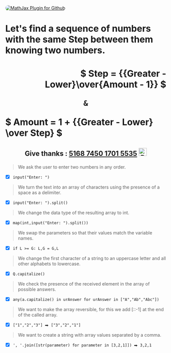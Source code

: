 <a href="https://chrome.google.com/webstore/detail/mathjax-plugin-for-github/ioemnmodlmafdkllaclgeombjnmnbima/related?hl=en-GB">
  <img style="text-align: center;border-radius: 60px" src="https://lh3.googleusercontent.com/1L5qSmHCxs8ZD0wEVvj3J3GjUFRxSuYHfKjcp7K1PR3_kmRLT-RSSTYDmEh1LnSm3un9zwH8VnEQgaJ43G3ZiWq7Na-vR99o_TJ86DTCsFNiP9ugLTPoA_4eDO-PyEhts_WFX6QxPT0e8PA_u2J8aGm4vWITmrax9yHKdfedn1lbmM7gn5S_hsa2IQOX9d0WCXKYMRKCWRmTymIcRI9PF9MOLJx1-oIGhl4gLOG9nih_d8UoNNWaXrNaLI-Tr6KnCmh6B_jdcUtwwblmMmBMv4EjzJgjYhssZ3uRu0kdV42IQXVLUQObE0WC0ZRsfXmq_huhdb7nA-ed3Jay8HDv9XFg2L447bSd_wB4U2lG6G6mTYU7IjwpxXZLllzAsdqjP2740gD7p7tVKo0-NLRDnczhOSkdDtTHeCIjMwamkA2L60JN6ULiVur0TSVdpFaTPVPwUcaIBC6O3lB4bCKSbzOmssqhkqNk_njR8Ee0DyAyfkSx9uSltmA6MmDfnzncoyWVR7QKIIh1bx1G_8nDaFUbNIDGRS6E3o-7AseEycFaVgh0nBcgVfGQWmvHTdlScBHqolKrAIjBIlF2vcBdbkiNvX9TjV1KwK05i8JHBMcWcZSbaiwK5DFKlCNQUd65BRH7hbhIHSKKiZHNF52PHY9UwSJqAVHW9W6pX6BsLM37o6imtk75ZLbjzcPbWzXnoE21KrlfugBn701E1fRtQfODoRq0kq7m-rGVNAsEGXRU6LC2U3fIzO_FCgUBW-s4DEOfkof34Uhu4nmfQfbrl9oZiezDFCbe1PY6vsguKFhpV3jsBzAUmimvRtU5AfI=w893-h722-no?authuser=0" alt="MathJax Plugin for Github"> 
</a>

# Let's find a sequence of numbers with the same Step between them knowing two numbers.

# <p align="right"> $ Step = {{Greater - Lower}\over{Amount - 1}} $ </p> <p align="center"><b>`&`</b></p> <p align="left"> $ Amount = 1 + {{Greater - Lower} \over Step} $ </p>

## <p align="center">Give thanks : <u>5168 7450 1701 5535</u> <a href="https://en.privatbank.ua/all-ways-to-receive-send-an-international-transfer"><img src="https://upload.wikimedia.org/wikipedia/uk/f/ff/%D0%9B%D0%BE%D0%B3%D0%BE%D1%82%D0%B8%D0%BF_%D0%9F%D1%80%D0%B8%D0%B2%D0%B0%D1%8224.png" width = "25" alt="Privat Bank UA"> </a></p>

> We ask the user to enter two numbers in any order.
- [X] `input("Enter: ")`
> We turn the text into an array of characters using the presence of a space as a delimiter.
- [X] `input("Enter: ").split()`
> We change the data type of the resulting array to int.
- [X] `map(int,input("Enter: ").split())`
> We swap the parameters so that their values match the variable names.
- [X] `if L >= G: L,G = G,L`
> We change the first character of a string to an uppercase letter and all other alphabets to lowercase.
- [X] `Q.capitalize()`
> We check the presence of the received element in the array of possible answers.
- [X] `any(a.capitalize() in urAnswer for urAnswer in ["A","Ab","Abc"])`
> We want to make the array reversible, for this we add [::-1] at the end of the called array.
- [X] `["1","2","3"] ⮕ ["3","2","1"]`
> We want to create a string with array values separated by a comma.
- [X] `', '.join([str(parameter) for parameter in [3,2,1]]) ⮕ 3,2,1`
